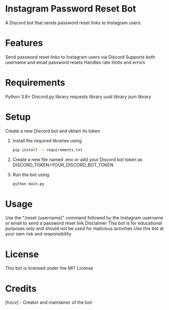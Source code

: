 # Instagram Password Reset Bot
A Discord bot that sends password reset links to Instagram users.

# Features
Send password reset links to Instagram users via Discord
Supports both username and email password resets
Handles rate limits and errors

# Requirements
Python 3.8+
Discord.py library
requests library
uuid library
json library

# Setup
Create a new Discord bot and obtain its token

1. Install the required libraries using 
   ```bash
   pip install -r requirements.txt

2. Create a new file named .env or add your Discord bot token as DISCORD_TOKEN=YOUR_DISCORD_BOT_TOKEN

3. Run the bot using 
   ```bash
   python main.py

# Usage
Use the "/reset {username}" command followed by the Instagram username or email to send a password reset link
Disclaimer
This bot is for educational purposes only and should not be used for malicious activities
Use this bot at your own risk and responsibility

# License
This bot is licensed under the MIT License

# Credits
[hzcv] - Creator and maintainer of the bot
